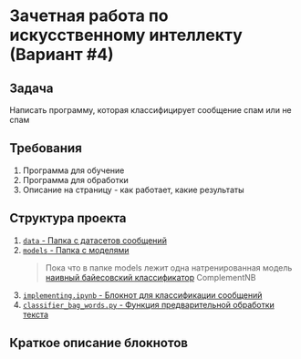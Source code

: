 # Зачетная работа по искусственному интеллекту (Вариант #4)

## Задача
Написать программу, которая классифицирует сообщение спам или не спам

## Требования
1. Программа для обучение
2. Программа для обработки
3. Описание на страницу - как работает, какие результаты

## Структура проекта
1. [`data` - Папка с датасетов сообщений](https://gitlab.com/ISU-Applied-Computer-Science/5th-semester/artificial-intelligence/messages-spam/-/tree/main/data)
2. [`models` - Папка с моделями](https://gitlab.com/ISU-Applied-Computer-Science/5th-semester/artificial-intelligence/messages-spam/-/tree/main/models)
    > Пока что в папке models лежит одна натренированная модель [наивный байесовский классификатор](https://en.wikipedia.org/wiki/Naive_Bayes_classifier) ComplementNB
3. [`implementing.ipynb` - Блокнот для классификации сообщений](https://gitlab.com/ISU-Applied-Computer-Science/5th-semester/artificial-intelligence/messages-spam/-/blob/main/implementing.ipynb)
4. [`classifier_bag_words.py` - Функция предварительной обработки текста](https://gitlab.com/ISU-Applied-Computer-Science/5th-semester/artificial-intelligence/messages-spam/-/blob/main/classifier_bag_words.py)

## Краткое описание блокнотов